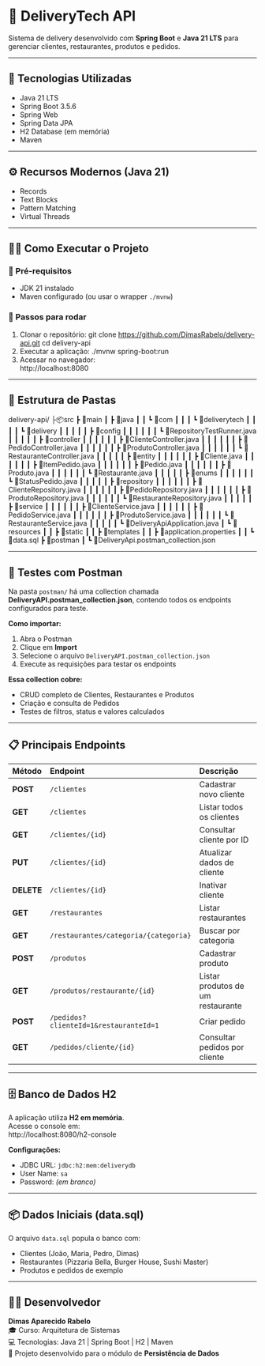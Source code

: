 # 🍔 DeliveryTech API

Sistema de delivery desenvolvido com **Spring Boot** e **Java 21 LTS** para gerenciar clientes, restaurantes, produtos e pedidos.

---

## 🚀 Tecnologias Utilizadas
- Java 21 LTS  
- Spring Boot 3.5.6  
- Spring Web  
- Spring Data JPA  
- H2 Database (em memória)  
- Maven  

---

## ⚙️ Recursos Modernos (Java 21)
- Records  
- Text Blocks  
- Pattern Matching  
- Virtual Threads  

---

## 🏃‍♂️ Como Executar o Projeto

### 🔹 Pré-requisitos
- JDK 21 instalado  
- Maven configurado (ou usar o wrapper `./mvnw`)

### 🔹 Passos para rodar
1. Clonar o repositório:
   git clone https://github.com/DimasRabelo/delivery-api.git
   cd delivery-api
2. Executar a aplicação:
   ./mvnw spring-boot:run
3. Acessar no navegador:  
   http://localhost:8080

---

## 🧩 Estrutura de Pastas

delivery-api/
├📦src
 ┣ 📂main
 ┃ ┣ 📂java
 ┃ ┃ ┗ 📂com
 ┃ ┃ ┃ ┗ 📂deliverytech
 ┃ ┃ ┃ ┃ ┗ 📂delivery
 ┃ ┃ ┃ ┃ ┃ ┣ 📂config
 ┃ ┃ ┃ ┃ ┃ ┃ ┗ 📜RepositoryTestRunner.java
 ┃ ┃ ┃ ┃ ┃ ┣ 📂controller
 ┃ ┃ ┃ ┃ ┃ ┃ ┣ 📜ClienteController.java
 ┃ ┃ ┃ ┃ ┃ ┃ ┣ 📜PedidoController.java
 ┃ ┃ ┃ ┃ ┃ ┃ ┣ 📜ProdutoController.java
 ┃ ┃ ┃ ┃ ┃ ┃ ┗ 📜RestauranteController.java
 ┃ ┃ ┃ ┃ ┃ ┣ 📂entity
 ┃ ┃ ┃ ┃ ┃ ┃ ┣ 📜Cliente.java
 ┃ ┃ ┃ ┃ ┃ ┃ ┣ 📜ItemPedido.java
 ┃ ┃ ┃ ┃ ┃ ┃ ┣ 📜Pedido.java
 ┃ ┃ ┃ ┃ ┃ ┃ ┣ 📜Produto.java
 ┃ ┃ ┃ ┃ ┃ ┃ ┗ 📜Restaurante.java
 ┃ ┃ ┃ ┃ ┃ ┣ 📂enums
 ┃ ┃ ┃ ┃ ┃ ┃ ┗ 📜StatusPedido.java
 ┃ ┃ ┃ ┃ ┃ ┣ 📂repository
 ┃ ┃ ┃ ┃ ┃ ┃ ┣ 📜ClienteRepository.java
 ┃ ┃ ┃ ┃ ┃ ┃ ┣ 📜PedidoRepository.java
 ┃ ┃ ┃ ┃ ┃ ┃ ┣ 📜ProdutoRepository.java
 ┃ ┃ ┃ ┃ ┃ ┃ ┗ 📜RestauranteRepository.java
 ┃ ┃ ┃ ┃ ┃ ┣ 📂service
 ┃ ┃ ┃ ┃ ┃ ┃ ┣ 📜ClienteService.java
 ┃ ┃ ┃ ┃ ┃ ┃ ┣ 📜PedidoService.java
 ┃ ┃ ┃ ┃ ┃ ┃ ┣ 📜ProdutoService.java
 ┃ ┃ ┃ ┃ ┃ ┃ ┗ 📜RestauranteService.java
 ┃ ┃ ┃ ┃ ┃ ┗ 📜DeliveryApiApplication.java
 ┃ ┗ 📂resources
 ┃ ┃ ┣ 📂static
 ┃ ┃ ┣ 📂templates
 ┃ ┃ ┣ 📜application.properties
 ┃ ┃ ┗ 📜data.sql
 ┣ 📂postman
 ┃ ┗ 📜DeliveryApi.postman_collection.json

---

## 🧪 Testes com Postman

Na pasta `postman/` há uma collection chamada **DeliveryAPI.postman_collection.json**, contendo todos os endpoints configurados para teste.

**Como importar:**
1. Abra o Postman  
2. Clique em **Import**  
3. Selecione o arquivo `DeliveryAPI.postman_collection.json`  
4. Execute as requisições para testar os endpoints  

**Essa collection cobre:**
- CRUD completo de Clientes, Restaurantes e Produtos  
- Criação e consulta de Pedidos  
- Testes de filtros, status e valores calculados  

---

## 📋 Principais Endpoints

| Método | Endpoint | Descrição |
|:-------|:----------|:-----------|
| **POST** | `/clientes` | Cadastrar novo cliente |
| **GET** | `/clientes` | Listar todos os clientes |
| **GET** | `/clientes/{id}` | Consultar cliente por ID |
| **PUT** | `/clientes/{id}` | Atualizar dados de cliente |
| **DELETE** | `/clientes/{id}` | Inativar cliente |
| **GET** | `/restaurantes` | Listar restaurantes |
| **GET** | `/restaurantes/categoria/{categoria}` | Buscar por categoria |
| **POST** | `/produtos` | Cadastrar produto |
| **GET** | `/produtos/restaurante/{id}` | Listar produtos de um restaurante |
| **POST** | `/pedidos?clienteId=1&restauranteId=1` | Criar pedido |
| **GET** | `/pedidos/cliente/{id}` | Consultar pedidos por cliente |

---

## 🗄️ Banco de Dados H2

A aplicação utiliza **H2 em memória**.  
Acesse o console em:  
http://localhost:8080/h2-console

**Configurações:**
- JDBC URL: `jdbc:h2:mem:deliverydb`  
- User Name: `sa`  
- Password: *(em branco)*

---

## 📦 Dados Iniciais (data.sql)

O arquivo `data.sql` popula o banco com:  
- Clientes (João, Maria, Pedro, Dimas)  
- Restaurantes (Pizzaria Bella, Burger House, Sushi Master)  
- Produtos e pedidos de exemplo  

---

## 👨‍💻 Desenvolvedor

**Dimas Aparecido Rabelo**  
🎓 Curso: Arquitetura de Sistemas  
💻 Tecnologias: Java 21 | Spring Boot | H2 | Maven  
📍 Projeto desenvolvido para o módulo de **Persistência de Dados**
